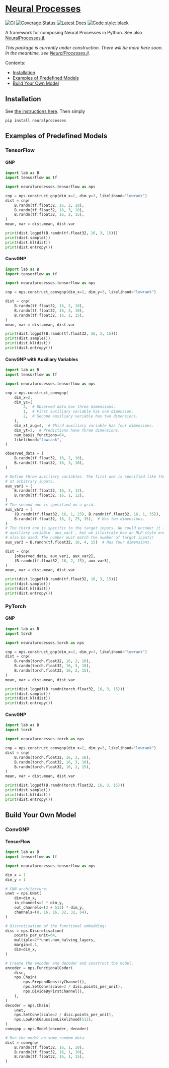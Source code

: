 # [Neural Processes](http://github.com/wesselb/neuralprocesses)

[![CI](https://github.com/wesselb/neuralprocesses/workflows/CI/badge.svg)](https://github.com/wesselb/neuralprocesses/actions?query=workflow%3ACI)
[![Coverage Status](https://coveralls.io/repos/github/wesselb/neuralprocesses/badge.svg)](https://coveralls.io/github/wesselb/neuralprocesses?branch=master)
[![Latest Docs](https://img.shields.io/badge/docs-latest-blue.svg)](https://wesselb.github.io/neuralprocesses)
[![Code style: black](https://img.shields.io/badge/code%20style-black-000000.svg)](https://github.com/psf/black)

A framework for composing Neural Processes in Python.
See also [NeuralProcesses.jl](https://github.com/wesselb/NeuralProcesses.jl).

*This package is currently under construction.
There will be more here soon. In the meantime, see
[NeuralProcesses.jl](https://github.com/wesselb/NeuralProcesses.jl).*

Contents:

- [Installation](#installation)
- [Examples of Predefined Models](#examples-of-predefined-models)
- [Build Your Own Model](#build-your-own-model)

## Installation

See [the instructions here](https://gist.github.com/wesselb/4b44bf87f3789425f96e26c4308d0adc).
Then simply

```
pip install neuralprocesses
```

## Examples of Predefined Models

### TensorFlow

#### GNP

```python
import lab as B
import tensorflow as tf

import neuralprocesses.tensorflow as nps

cnp = nps.construct_gnp(dim_x=2, dim_y=3, likelihood="lowrank")
dist = cnp(
    B.randn(tf.float32, 16, 2, 10),
    B.randn(tf.float32, 16, 3, 10),
    B.randn(tf.float32, 16, 2, 15),
)
mean, var = dist.mean, dist.var

print(dist.logpdf(B.randn(tf.float32, 16, 3, 15)))
print(dist.sample())
print(dist.kl(dist))
print(dist.entropy())
```

#### ConvGNP

```python
import lab as B
import tensorflow as tf

import neuralprocesses.tensorflow as nps

cnp = nps.construct_convgnp(dim_x=2, dim_y=3, likelihood="lowrank")

dist = cnp(
    B.randn(tf.float32, 16, 2, 10),
    B.randn(tf.float32, 16, 3, 10),
    B.randn(tf.float32, 16, 2, 15),
)
mean, var = dist.mean, dist.var

print(dist.logpdf(B.randn(tf.float32, 16, 3, 15)))
print(dist.sample())
print(dist.kl(dist))
print(dist.entropy())
```

#### ConvGNP with Auxiliary Variables

```python
import lab as B
import tensorflow as tf

import neuralprocesses.tensorflow as nps

cnp = nps.construct_convgnp(
    dim_x=2,
    dim_yc=(
        3,  # Observed data has three dimensions.
        1,  # First auxiliary variable has one dimension.
        2,  # Second auxiliary variable has two dimensions.
    ),
    dim_xt_aug=4,  # Third auxiliary variable has four dimensions.
    dim_yt=3,  # Predictions have three dimensions.
    num_basis_functions=64, 
    likelihood="lowrank",
)

observed_data = (
    B.randn(tf.float32, 16, 2, 10),
    B.randn(tf.float32, 16, 3, 10),
)

# Define three auxiliary variables. The first one is specified like the observed data
# at arbitrary inputs.
aux_var1 = (
    B.randn(tf.float32, 16, 2, 12),
    B.randn(tf.float32, 16, 1, 12),
)
# The second one is specified on a grid.
aux_var2 = (
    (B.randn(tf.float32, 16, 1, 25), B.randn(tf.float32, 16, 1, 35)),
    B.randn(tf.float32, 16, 2, 25, 35),  # Has two dimensions.
)
# The third one is specific to the target inputs. We could encoder it like the first
# auxiliary variable `aux_var1`, but we illustrate how an MLP-style encoding can
# also be used. The number must match the number of target inputs!
aux_var3 = B.randn(tf.float32, 16, 4, 15)  # Has four dimensions.

dist = cnp(
    [observed_data, aux_var1, aux_var2],
    (B.randn(tf.float32, 16, 2, 15), aux_var3),
)
mean, var = dist.mean, dist.var

print(dist.logpdf(B.randn(tf.float32, 16, 3, 15)))
print(dist.sample())
print(dist.kl(dist))
print(dist.entropy())
```

### PyTorch

#### GNP

```python
import lab as B
import torch

import neuralprocesses.torch as nps

cnp = nps.construct_gnp(dim_x=2, dim_y=3, likelihood="lowrank")
dist = cnp(
    B.randn(torch.float32, 16, 2, 10),
    B.randn(torch.float32, 16, 3, 10),
    B.randn(torch.float32, 16, 2, 15),
)
mean, var = dist.mean, dist.var

print(dist.logpdf(B.randn(torch.float32, 16, 3, 15)))
print(dist.sample())
print(dist.kl(dist))
print(dist.entropy())
```

#### ConvGNP

```python
import lab as B
import torch

import neuralprocesses.torch as nps

cnp = nps.construct_convgnp(dim_x=2, dim_y=3, likelihood="lowrank")
dist = cnp(
    B.randn(torch.float32, 16, 2, 10),
    B.randn(torch.float32, 16, 3, 10),
    B.randn(torch.float32, 16, 2, 15),
)
mean, var = dist.mean, dist.var

print(dist.logpdf(B.randn(torch.float32, 16, 3, 15)))
print(dist.sample())
print(dist.kl(dist))
print(dist.entropy())
```

## Build Your Own Model

### ConvGNP

#### TensorFlow
```python
import lab as B
import tensorflow as tf

import neuralprocesses.tensorflow as nps

dim_x = 1
dim_y = 1

# CNN architecture:
unet = nps.UNet(
    dim=dim_x,
    in_channels=2 * dim_y,
    out_channels=(2 + 512) * dim_y,
    channels=(8, 16, 16, 32, 32, 64),
)

# Discretisation of the functional embedding:
disc = nps.Discretisation(
    points_per_unit=64,
    multiple=2**unet.num_halving_layers,
    margin=0.1,
    dim=dim_x,
)

# Create the encoder and decoder and construct the model.
encoder = nps.FunctionalCoder(
    disc,
    nps.Chain(
        nps.PrependDensityChannel(),
        nps.SetConv(scale=2 / disc.points_per_unit),
        nps.DivideByFirstChannel(),
    ),
)
decoder = nps.Chain(
    unet,
    nps.SetConv(scale=2 / disc.points_per_unit),
    nps.LowRankGaussianLikelihood(512),
)
convgnp = nps.Model(encoder, decoder)

# Run the model on some random data.
dist = convgnp(
    B.randn(tf.float32, 16, 1, 10),
    B.randn(tf.float32, 16, 1, 10),
    B.randn(tf.float32, 16, 1, 15),
)
```